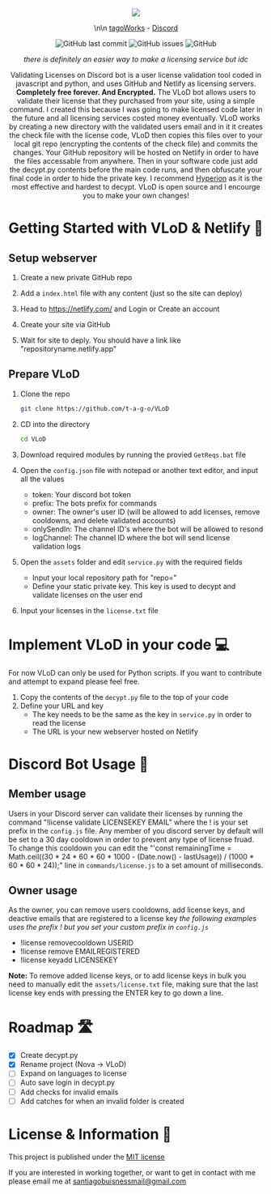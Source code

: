 <div align="center">
    <img src="https://github.com/t-a-g-o/vlod/blob/779003ed8c6e23a2f0f9056657dda9d0758a60ff/image.png">


   \n\n [tagoWorks](https://tago.works/) - [Discord](https://tago.works/discord)

   
   ![GitHub last commit](https://img.shields.io/github/last-commit/t-a-g-o/vlod)
   ![GitHub issues](https://img.shields.io/github/issues-raw/t-a-g-o/vlod)
   ![GitHub](https://img.shields.io/github/license/t-a-g-o/vlod)

   
   *there is definitely an easier way to make a licensing service but idc*
   
   Validating Licenses on Discord bot is a user license validation tool coded in javascript and python, and uses GitHub and Netlify as licensing servers. **Completely free forever. And Encrypted.** The VLoD bot allows
   users to validate their license that they purchased from your site, using a simple command. I created this because I was going to make licensed code later in the future and all licensing services costed money eventually.
   VLoD works by creating a new directory with the validated users email and in it it creates the check file with the license code, VLoD then copies this files over to your local git repo (encrypting the contents of the check file) and commits the
   changes. Your GitHub repository will be hosted on Netlify in order to have the files accessable from anywhere. Then in your software code just add the decypt.py contents before the main code runs, and then obfuscate your final code in order
   to hide the private key. I recommend [Hyperion](https://github.com/billythegoat356/Hyperion) as it is the most effective and hardest to decypt. VLoD is open source and I encourge you to make your own changes!

</div>


# Getting Started with VLoD & Netlify 🚀

## Setup webserver
1. Create a new private GitHub repo
   
2. Add a `index.html` file with any content (just so the site can deploy)
   
3. Head to https://netlify.com/ and Login or Create an account
   
4. Create your site via GitHub

5. Wait for site to deply. You should have a link like "repositoryname.netlify.app"

## Prepare VLoD
1. Clone the repo
   ```sh
   git clone https://github.com/t-a-g-o/VLoD
   ```
   
2. CD into the directory
   ```sh
   cd VLoD
   ```
3. Download required modules by running the provied `GetReqs.bat` file
   
4. Open the `config.json` file with notepad or another text editor, and input all the values
   * token: Your discord bot token
   * prefix: The bots prefix for commands
   * owner: The owner's user ID (will be allowed to add licenses, remove cooldowns, and delete validated accounts)
   * onlySendIn: The channel ID's where the bot will be allowed to resond
   * logChannel: The channel ID where the bot will send license validation logs
    
5. Open the `assets` folder and edit `service.py` with the required fields
   * Input your local repository path for "repo="
   * Define your static private key. This key is used to decypt and validate licenses on the user end
    
6. Input your licenses in the `license.txt` file

# Implement VLoD in your code 💻
For now VLoD can only be used for Python scripts. If you want to contribute and attempt to expand please feel free.
1. Copy the contents of the `decypt.py` file to the top of your code
2. Define your URL and key
   * The key needs to be the same as the key in `service.py` in order to read the license
   * The URL is your new webserver hosted on Netlify

# Discord Bot Usage 🤖
## Member usage
Users in your Discord server can validate their licenses by running the command "!license validate LICENSEKEY EMAIL" where the ! is your set prefix in the `config.js` file.
Any member of you discord server by default will be set to a 30 day cooldown in order to prevent any type of license fruad. To change this cooldown you can edit the "'const remainingTime = Math.ceil((30 * 24 * 60 * 60 * 1000 - (Date.now() - lastUsage)) / (1000 * 60 * 60 * 24));" line in `commands/license.js` to a set amount of milliseconds.

## Owner usage
As the owner, you can remove users cooldowns, add license keys, and deactive emails that are registered to a license key
*the following examples uses the prefix ! but you set your custom prefix in `config.js`*
* !license removecooldown USERID
* !license remove EMAILREGISTERED
* !license keyadd LICENSEKEY

**Note:**
To remove added license keys, or to add license keys in bulk you need to manually edit the `assets/license.txt` file, making sure that the last license key ends with pressing the ENTER key to go down a line.

# Roadmap 🛣️
- [x] Create decypt.py
- [x] Rename project (Nova -> VLoD)
- [ ] Expand on languages to license
- [ ] Auto save login in decypt.py
- [ ] Add checks for invalid emails
- [ ] Add catches for when an invalid folder is created

# License & Information 📃
This project is published under the [MIT license](./LICENSE)

If you are interested in working together, or want to get in contact with me please email me at santiagobuisnessmail@gmail.com

